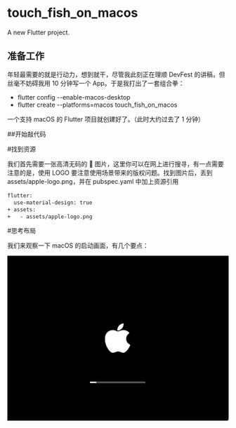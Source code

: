 # touch_fish_on_macos

A new Flutter project.

## 准备工作
年轻最需要的就是行动力，想到就干，尽管我此刻正在理顺 DevFest 的讲稿，但丝毫不妨碍我用 10 分钟写一个 App。于是我打出了一套组合拳：

- 	flutter config --enable-macos-desktop
- 	flutter create --platforms=macos touch_fish_on_macos

一个支持 macOS 的 Flutter 项目就创建好了。（此时大约过去了 1 分钟）

##开始敲代码

#找到资源

我们首先需要一张高清无码的  图片，这里你可以在网上进行搜寻，有一点需要注意的是，使用 LOGO 要注意使用场景带来的版权问题。找到图片后，丢到 assets/apple-logo.png，并在 pubspec.yaml 中加上资源引用
```
flutter:
  use-material-design: true
+ assets:
+   - assets/apple-logo.png
```

#思考布局

我们来观察一下 macOS 的启动画面，有几个要点：

![dddd.png](https://github.com/dongpeng66/touch_fish_on_macos/blob/main/images/dddd.png)
